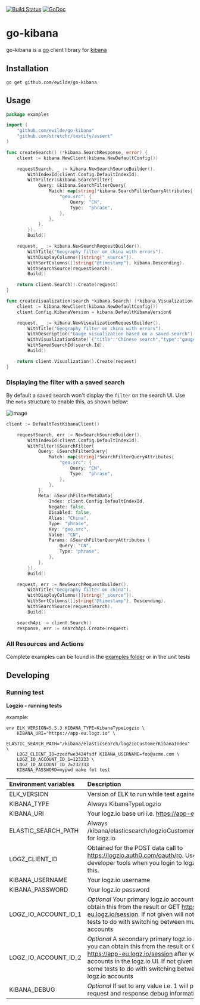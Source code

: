 [![Build Status](https://travis-ci.org/ewilde/go-kibana.svg?branch=master)](https://travis-ci.org/ewilde/go-kibana) [![GoDoc](https://godoc.org/github.com/ewilde/go-kibana?status.svg)](https://godoc.org/github.com/ewilde/go-kibana)

# go-kibana
go-kibana is a [go](https://golang.org/) client library for [kibana](https://github.com/elastic/kibana)

## Installation

```
go get github.com/ewilde/go-kibana
```

## Usage
```go
package examples

import (
	"github.com/ewilde/go-kibana"
	"github.com/stretchr/testify/assert"
)

func createSearch() (*kibana.SearchResponse, error) {
	client := kibana.NewClient(kibana.NewDefaultConfig())

	requestSearch, _ := kibana.NewSearchSourceBuilder().
		WithIndexId(client.Config.DefaultIndexId).
		WithFilter(&kibana.SearchFilter{
			Query: &kibana.SearchFilterQuery{
				Match: map[string]*kibana.SearchFilterQueryAttributes{
					"geo.src": {
						Query: "CN",
						Type:  "phrase",
					},
				},
			},
		}).
		Build()

	request, _ := kibana.NewSearchRequestBuilder().
		WithTitle("Geography filter on china with errors").
		WithDisplayColumns([]string{"_source"}).
		WithSortColumns([]string{"@timestamp"}, kibana.Descending).
		WithSearchSource(requestSearch).
		Build()

	return client.Search().Create(request)
}

func createVisualization(search *kibana.Search) (*kibana.Visualization, error) {
	client := kibana.NewClient(kibana.NewDefaultConfig())
	client.Config.KibanaVersion = kibana.DefaultKibanaVersion6

	request, _ := kibana.NewVisualizationRequestBuilder().
		WithTitle("Geography filter on china with errors").
		WithDescription("Gauge visualization based on a saved search").
		WithVisualizationState(`{"title":"Chinese search","type":"gauge","params":{"type":"gauge","addTooltip":true,"addLegend":true,"gauge":{"verticalSplit":false,"extendRange":true,"percentageMode":false,"gaugeType":"Arc","gaugeStyle":"Full","backStyle":"Full","orientation":"vertical","colorSchema":"Green to Red","gaugeColorMode":"Labels","colorsRange":[{"from":0,"to":50},{"from":50,"to":75},{"from":75,"to":100}],"invertColors":false,"labels":{"show":true,"color":"black"},"scale":{"show":true,"labels":false,"color":"#333"},"type":"meter","style":{"bgWidth":0.9,"width":0.9,"mask":false,"bgMask":false,"maskBars":50,"bgFill":"#eee","bgColor":false,"subText":"","fontSize":60,"labelColor":true}}},"aggs":[{"id":"1","enabled":true,"type":"count","schema":"metric","params":{}}]}`).
		WithSavedSearchId(search.Id).
		Build()

	return client.Visualization().Create(request)
}
```

### Displaying the filter with a saved search
By default a saved search won't display the `filter` on the search UI.
Use the `meta` structure to enable this, as shown below:

![image](https://user-images.githubusercontent.com/329397/36351467-714aeac2-14a2-11e8-9f83-225844da579e.png)

```go
client := DefaultTestKibanaClient()

	requestSearch, err := NewSearchSourceBuilder().
		WithIndexId(client.Config.DefaultIndexId).
		WithFilter(&SearchFilter{
			Query: &SearchFilterQuery{
				Match: map[string]*SearchFilterQueryAttributes{
					"geo.src": {
						Query: "CN",
						Type:  "phrase",
					},
				},
			},
			Meta: &SearchFilterMetaData{
				Index: client.Config.DefaultIndexId,
				Negate: false,
				Disabled: false,
				Alias: "China",
				Type: "phrase",
				Key: "geo.src",
				Value: "CN",
				Params: &SearchFilterQueryAttributes {
					Query: "CN",
					Type: "phrase",
				},
			},
		}).
		Build()

	request, err := NewSearchRequestBuilder().
		WithTitle("Geography filter on china").
		WithDisplayColumns([]string{"_source"}).
		WithSortColumns([]string{"@timestamp"}, Descending).
		WithSearchSource(requestSearch).
		Build()

	searchApi := client.Search()
	response, err := searchApi.Create(request)
```

### All Resources and Actions
Complete examples can be found in the [examples folder](examples) or
in the unit tests


## Developing
### Running test
**Logzio - running tests**

example:
```
env ELK_VERSION=5.5.3 KIBANA_TYPE=KibanaTypeLogzio \
    KIBANA_URI="https://app-eu.logz.io" \
    ELASTIC_SEARCH_PATH="/kibana/elasticsearch/logzioCustomerKibanaIndex" \
    LOGZ_CLIENT_ID=zzedfwe3424fsdf KIBANA_USERNAME=foo@acme.com \
    LOGZ_IO_ACCOUNT_ID_1=123233 \
    LOGZ_IO_ACCOUNT_ID_2=232333
    KIBANA_PASSWORD=mypwd make fmt test
```

| Environment variables           | Description                             |
|:----------------|:----------------------------------------|
| ELK_VERSION| Version of ELK to run while test against logzio |
| KIBANA_TYPE| Always  KibanaTypeLogzio|
| KIBANA_URI| Your logz.io base uri i.e. https://app-eu.logz.io |
| ELASTIC_SEARCH_PATH| Always /kibana/elasticsearch/logzioCustomerKibanaIndex for logz.io|
| LOGZ_CLIENT_ID| Obtained for the POST data call to https://logzio.auth0.com/oauth/ro. Use chrome developer tools when you login to logz.io to obtain this. |
| KIBANA_USERNAME| Your logz.io username|
| KIBANA_PASSWORD| Your logz.io password|
| LOGZ_IO_ACCOUNT_ID_1| *Optional* Your primary logz.io account id, you can obtain this from the result or GET https://app-eu.logz.io/session. If not given will not run some tests to do with switching between multiple logz.io accounts|
| LOGZ_IO_ACCOUNT_ID_2| *Optional* A secondary primary logz.io account id, you can obtain this from the result or GET https://app-eu.logz.io/session after you switch accounts in the logz.io UI. If not given will not run some tests to do with switching between multiple logz.io accounts|
| KIBANA_DEBUG| *Optional* If set to any value i.e. 1 will print http request and response debug information|
